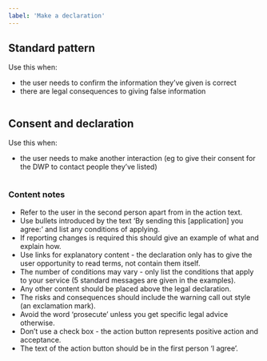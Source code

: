 ```yaml
---
label: 'Make a declaration'
---
```


<h2 id="standard-pattern">Standard pattern</h2>

<p>Use this when:</p>

<ul>
	<li>the user needs to confirm the information they’ve given is correct</li>
	<li>there are legal consequences to giving false information</li>
</ul>

<div class="demo">
	<img src="/images/content/patterns/declaration/declaration.png" alt="">
</div>

<h2 id="declaration-and-consent">Consent and declaration</h2>

<p>Use this when:</p>

<ul>
	<li>the user needs to make another interaction (eg to give their consent for the DWP to contact people they’ve listed)</li>
</ul>

<div class="demo">
	<img src="/images/content/patterns/declaration/declaration-choice.png" alt="">
</div>

<h3 id="declaration-and-consent-content-notes">Content notes</h3>

<ul>
	<li>Refer to the user in the second person apart from in the action text.</li>
	<li>Use bullets introduced by the text ‘By sending this [application] you agree:’ and list any conditions of applying.</li>
	<li>If reporting changes is required this should give an example of what and explain how.</li>
	<li>Use links for explanatory content - the declaration only has to give the user opportunity to read terms, not contain them itself.</li>
	<li>The number of conditions may vary - only list the conditions that apply to your service (5 standard messages are given in the examples).</li>
	<li>Any other content should be placed above the legal declaration.</li>
	<li>The risks and consequences should include the warning call out style (an exclamation mark).</li>
	<li>Avoid the word ‘prosecute’ unless you get specific legal advice otherwise.</li>
	<li>Don’t use a check box - the action button represents positive action and acceptance.</li>
	<li>The text of the action button should be in the first person ‘I agree’.</li>
</ul>
